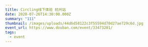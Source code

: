 ```yaml
---
title: Circling线下体验 杭州站
date: 2020-07-26T14:30:00.000Z
summary: "111"
thumbnail: /images/uploads/44d6d58122c3f55594d70d27ae729c6d.jpg
event_url: https://www.douban.com/event/33473201/
tags:
  - event
---
```

